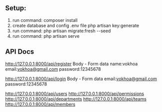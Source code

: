 ## Setup:
1. run command: composer install
2. create database and config .env file
   php artisan key:generate
3. run command: php artisan migrate:fresh --seed
4. run command: php artisan serve

## API Docs
http://127.0.0.1:8000/api/register
Body - Form data
name:vokhoa
email:vokhoa@gmail.com
password:12345678

http://127.0.0.1:8000/api/login
Body - Form data
email:vokhoa@gmail.com
password:12345678

http://127.0.0.1:8000/api/users
http://127.0.0.1:8000/api/permissions
http://127.0.0.1:8000/api/departments
http://127.0.0.1:8000/api/teams
http://127.0.0.1:8000/api/members

